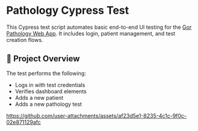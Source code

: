 # Pathology Cypress Test

This Cypress test script automates basic end-to-end UI testing for the [Gor Pathology Web App](https://gor-pathology.web.app/). It includes login, patient management, and test creation flows.

## 📁 Project Overview

The test performs the following:
- Logs in with test credentials
- Verifies dashboard elements
- Adds a new patient
- Adds a new pathology test


https://github.com/user-attachments/assets/af23d5e1-8235-4c1c-9f0c-02e871129afc

